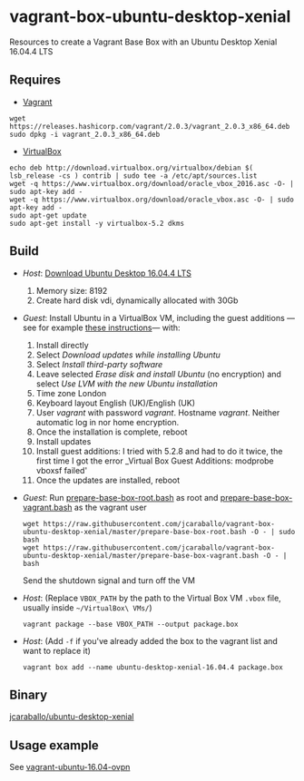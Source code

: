 # vagrant-box-ubuntu-desktop-xenial
Resources to create a Vagrant Base Box with an Ubuntu Desktop Xenial 16.04.4 LTS

## Requires

* [Vagrant](https://www.vagrantup.com/downloads.html)
```
wget https://releases.hashicorp.com/vagrant/2.0.3/vagrant_2.0.3_x86_64.deb
sudo dpkg -i vagrant_2.0.3_x86_64.deb
```

* [VirtualBox](https://www.virtualbox.org/wiki/Linux_Downloads)
```
echo deb http://download.virtualbox.org/virtualbox/debian $( lsb_release -cs ) contrib | sudo tee -a /etc/apt/sources.list
wget -q https://www.virtualbox.org/download/oracle_vbox_2016.asc -O- | sudo apt-key add -
wget -q https://www.virtualbox.org/download/oracle_vbox.asc -O- | sudo apt-key add -
sudo apt-get update
sudo apt-get install -y virtualbox-5.2 dkms
```

## Build
* _Host_: [Download Ubuntu Desktop 16.04.4 LTS](https://www.ubuntu.com/download/desktop)
  1. Memory size: 8192
  2. Create hard disk vdi, dynamically allocated with 30Gb
* _Guest_: Install Ubuntu in a VirtualBox VM, including the guest additions —see for example [these instructions](https://www.wikihow.com/Install-Ubuntu-on-VirtualBox)— with:
  1. Install directly
  2. Select _Download updates while installing Ubuntu_
  3. Select _Install third-party software_
  4. Leave selected _Erase disk and install Ubuntu_ (no encryption) and select _Use LVM with the new Ubuntu installation_
  5. Time zone London
  6. Keyboard layout English (UK)/English (UK)  
  7. User _vagrant_ with password _vagrant_. Hostname _vagrant_. Neither automatic log in nor home encryption.
  8. Once the installation is complete, reboot
  9. Install updates
  10. Install guest additions: I tried with 5.2.8 and had to do it twice, the first time I got the error _Virtual Box Guest Additions: modprobe vboxsf failed'
  11. Once the updates are installed, reboot

* _Guest_: Run [prepare-base-box-root.bash](prepare-base-box-root.bash) as root and [prepare-base-box-vagrant.bash](prepare-base-box-vagrant.bash) as the vagrant user
  ```
  wget https://raw.githubusercontent.com/jcaraballo/vagrant-box-ubuntu-desktop-xenial/master/prepare-base-box-root.bash -O - | sudo bash
  wget https://raw.githubusercontent.com/jcaraballo/vagrant-box-ubuntu-desktop-xenial/master/prepare-base-box-vagrant.bash -O - | bash
  ```
  Send the shutdown signal and turn off the VM

* _Host_:
  (Replace `VBOX_PATH` by the path to the Virtual Box VM `.vbox` file, usually inside `~/VirtualBox\ VMs/`)
  ```
  vagrant package --base VBOX_PATH --output package.box
  ```

* _Host_:
  (Add `-f` if you've already added the box to the vagrant list and want to
  replace it)
  ```
  vagrant box add --name ubuntu-desktop-xenial-16.04.4 package.box 
  ```


## Binary
[jcaraballo/ubuntu-desktop-xenial](https://app.vagrantup.com/jcaraballo/boxes/ubuntu-desktop-xenial)

## Usage example
See [vagrant-ubuntu-16.04-ovpn](https://github.com/jcaraballo/vagrant-ubuntu-16.04-ovpn)
